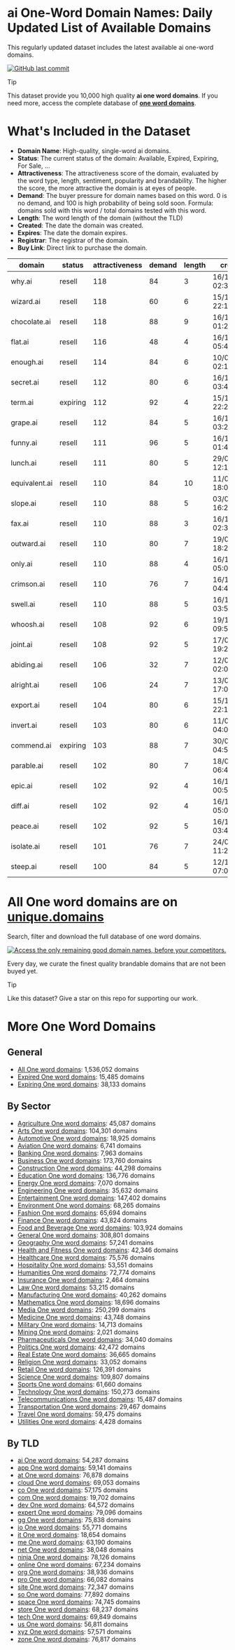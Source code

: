 
# **ai One-Word Domain Names**: Daily Updated List of Available Domains

This regularly updated dataset includes the latest available ai one-word domains.

[![GitHub last commit](https://img.shields.io/github/last-commit/UniqueDomains/ai-oneword-domains.svg?style=flat)]() 

> [!TIP]
> This dataset provide you 10,000 high quality **ai one word domains**.
> If you need more, access the complete database of **[one word domains](https://unique.domains?utm_source=github&utm_medium=dataset&utm_campaign=ai&utm_content=description.top)**.

# What's Included in the Dataset

- **Domain Name**: High-quality, single-word ai domains.
- **Status**: The current status of the domain: Available, Expired, Expiring, For Sale, ...
- **Attractiveness**: The attractiveness score of the domain, evaluated by the word type, length, sentiment, popularity and brandability. The higher the score, the more attractive the domain is at eyes of people.
- **Demand**: The buyer pressure for domain names based on this word. 0 is no demand, and 100 is high probability of being sold soon. Formula: domains sold with this word / total domains tested with this word.
- **Length**: The word length of the domain (without the TLD)
- **Created**: The date the domain was created.
- **Expires**: The date the domain expires.
- **Registrar**: The registrar of the domain.
- **Buy Link**: Direct link to purchase the domain.

| domain        | status   | attractiveness | demand | length | created          | expires          | registrar              | sectors                                      |
| ------------- | -------- | -------------- | ------ | ------ | ---------------- | ---------------- | ---------------------- | -------------------------------------------- |
| why.ai        | resell   | 118            | 84     | 3      | 16/12/2017 02:35 | 15/09/2025 02:35 | Zenaida.cate.ai        | Education,Humanities,Media                   |
| wizard.ai     | resell   | 118            | 60     | 6      | 15/12/2017 22:12 | 25/08/2027 22:12 | Porkbun LLC            | Entertainment,Media,Technology               |
| chocolate.ai  | resell   | 118            | 88     | 9      | 16/12/2017 01:26 | 05/04/2027 01:26 | Lemonev                | Food and Beverage,Hospitality,Retail         |
| flat.ai       | resell   | 116            | 48     | 4      | 16/12/2017 05:49 | 28/06/2027 06:49 | NameCheap, Inc.        | Construction,Real Estate                     |
| enough.ai     | resell   | 114            | 84     | 6      | 10/06/2025 02:10 | 10/06/2027 02:10 | NameCheap, Inc.        | Business,Education,General,Retail            |
| secret.ai     | resell   | 112            | 80     | 6      | 16/12/2017 03:48 | 12/09/2026 03:48 | NameCheap, Inc.        | Entertainment,General,Media,Technology       |
| term.ai       | expiring | 112            | 92     | 4      | 15/12/2017 22:29 | 26/07/2025 22:29 | Key-Systems GmbH       | Business,Education,Technology                |
| grape.ai      | resell   | 112            | 84     | 5      | 16/12/2017 03:28 | 06/12/2026 03:28 | Porkbun LLC            | Agriculture,Food and Beverage,Retail         |
| funny.ai      | resell   | 111            | 96     | 5      | 16/12/2017 01:42 | 21/07/2027 01:42 | NameCheap, Inc.        | Arts,Entertainment,Media                     |
| lunch.ai      | resell   | 111            | 80     | 5      | 29/04/2018 12:12 | 29/04/2026 12:12 | NameCheap, Inc.        | Food and Beverage,General,Hospitality,Retail |
| equivalent.ai | resell   | 110            | 84     | 10     | 11/08/2022 18:04 | 11/08/2026 18:04 | NameCheap, Inc.        | Mathematics,Science,Technology               |
| slope.ai      | resell   | 110            | 88     | 5      | 03/03/2025 16:23 | 03/03/2027 16:23 | NameCheap, Inc.        | Construction,Engineering,Geography           |
| fax.ai        | resell   | 110            | 88     | 3      | 16/12/2017 02:32 | 29/12/2028 02:32 | Lemonev                | Business,Technology,Telecommunications       |
| outward.ai    | resell   | 110            | 80     | 7      | 19/03/2019 18:23 | 19/03/2029 18:23 | NameCheap, Inc.        | Business,Media                               |
| only.ai       | resell   | 110            | 88     | 4      | 16/12/2017 05:04 | 18/10/2026 05:04 | 1API GmbH              | Business,Media,Retail                        |
| crimson.ai    | resell   | 110            | 76     | 7      | 16/12/2017 04:40 | 18/05/2027 04:40 | Deep Vision Architects | Fashion,Food and Beverage,Retail             |
| swell.ai      | resell   | 110            | 88     | 5      | 16/12/2017 03:52 | 07/02/2027 04:00 | Dynadot Inc            | Retail                                       |
| whoosh.ai     | resell   | 108            | 92     | 6      | 19/10/2021 09:51 | 19/10/2025 09:51 | 101domain GRS Limited  | Entertainment,Media,Sports                   |
| joint.ai      | resell   | 108            | 92     | 5      | 17/05/2018 19:26 | 17/05/2026 19:26 | Deep Vision Architects | Construction,Healthcare,Manufacturing        |
| abiding.ai    | resell   | 106            | 32     | 7      | 12/06/2024 02:07 | 12/06/2026 02:08 | Dynadot Inc            | General,Religion                             |
| alright.ai    | resell   | 106            | 24     | 7      | 13/06/2022 17:04 | 13/06/2026 17:04 | NameCheap, Inc.        | Business,Retail                              |
| export.ai     | resell   | 104            | 80     | 6      | 15/12/2017 22:19 | 05/05/2027 22:19 | Zenaida.cate.ai        | Business,Finance,Technology                  |
| invert.ai     | resell   | 103            | 80     | 6      | 11/01/2019 04:03 | 11/01/2027 04:03 | NameCheap, Inc.        | Engineering,Science,Technology               |
| commend.ai    | expiring | 103            | 88     | 7      | 30/07/2019 04:59 | 30/07/2025 04:59 | Tacticocks             | Business,Education,Healthcare                |
| parable.ai    | resell   | 102            | 80     | 7      | 18/06/2018 06:44 | 18/06/2026 06:44 | NameCheap, Inc.        | Arts,Education                               |
| epic.ai       | resell   | 102            | 92     | 4      | 16/12/2017 00:58 | 04/05/2027 00:58 | 101domain GRS Limited  | Entertainment,Media                          |
| diff.ai       | resell   | 102            | 92     | 4      | 16/12/2017 05:00 | 17/06/2026 05:00 | GoDaddy.com, LLC       | Technology,Telecommunications                |
| peace.ai      | resell   | 102            | 92     | 5      | 16/12/2017 03:48 | 20/12/2025 03:48 | Zenaida.cate.ai        | Education,Politics                           |
| isolate.ai    | resell   | 101            | 76     | 7      | 24/07/2020 11:25 | 24/07/2026 11:25 | Dynadot Inc            | Healthcare,Science,Technology                |
| steep.ai      | resell   | 100            | 84     | 5      | 12/12/2020 07:00 | 12/12/2026 07:00 | NameCheap, Inc.        | Food and Beverage,Real Estate,Travel         |

# All One word domains are on [unique.domains](https://unique.domains?utm_source=github&utm_medium=dataset&utm_campaign=ai&utm_content=description.bottom)

Search, filter and download the full database of one word domains.

[![Access the only remaining good domain names, before your competitors.](https://github.com/UniqueDomains/ai-oneword-domains/blob/main/unique.domains.jpg?raw=true)](https://unique.domains?utm_source=github&utm_medium=dataset&utm_campaign=ai&utm_content=description.image)

Every day, we curate the finest quality brandable domains that are not been buyed yet.

> [!TIP]
> Like this dataset? Give a star on this repo for supporting our work.

# More One Word Domains

## General

- [All One word domains](https://github.com/UniqueDomains/oneword-domains): 1,536,052 domains
- [Expired One word domains](https://github.com/UniqueDomains/expired-oneword-domains): 15,485 domains
- [Expiring One word domains](https://github.com/UniqueDomains/expiring-oneword-domains): 38,133 domains
## By Sector

- [Agriculture One word domains](https://github.com/UniqueDomains/agriculture-oneword-domains): 45,087 domains
- [Arts One word domains](https://github.com/UniqueDomains/arts-oneword-domains): 104,301 domains
- [Automotive One word domains](https://github.com/UniqueDomains/automotive-oneword-domains): 18,925 domains
- [Aviation One word domains](https://github.com/UniqueDomains/aviation-oneword-domains): 6,741 domains
- [Banking One word domains](https://github.com/UniqueDomains/banking-oneword-domains): 7,963 domains
- [Business One word domains](https://github.com/UniqueDomains/business-oneword-domains): 173,760 domains
- [Construction One word domains](https://github.com/UniqueDomains/construction-oneword-domains): 44,298 domains
- [Education One word domains](https://github.com/UniqueDomains/education-oneword-domains): 136,776 domains
- [Energy One word domains](https://github.com/UniqueDomains/energy-oneword-domains): 7,070 domains
- [Engineering One word domains](https://github.com/UniqueDomains/engineering-oneword-domains): 35,632 domains
- [Entertainment One word domains](https://github.com/UniqueDomains/entertainment-oneword-domains): 147,402 domains
- [Environment One word domains](https://github.com/UniqueDomains/environment-oneword-domains): 68,265 domains
- [Fashion One word domains](https://github.com/UniqueDomains/fashion-oneword-domains): 65,694 domains
- [Finance One word domains](https://github.com/UniqueDomains/finance-oneword-domains): 43,824 domains
- [Food and Beverage One word domains](https://github.com/UniqueDomains/food-and-beverage-oneword-domains): 103,924 domains
- [General One word domains](https://github.com/UniqueDomains/general-oneword-domains): 308,801 domains
- [Geography One word domains](https://github.com/UniqueDomains/geography-oneword-domains): 57,241 domains
- [Health and Fitness One word domains](https://github.com/UniqueDomains/health-and-fitness-oneword-domains): 42,346 domains
- [Healthcare One word domains](https://github.com/UniqueDomains/healthcare-oneword-domains): 75,576 domains
- [Hospitality One word domains](https://github.com/UniqueDomains/hospitality-oneword-domains): 53,551 domains
- [Humanities One word domains](https://github.com/UniqueDomains/humanities-oneword-domains): 72,774 domains
- [Insurance One word domains](https://github.com/UniqueDomains/insurance-oneword-domains): 2,464 domains
- [Law One word domains](https://github.com/UniqueDomains/law-oneword-domains): 53,215 domains
- [Manufacturing One word domains](https://github.com/UniqueDomains/manufacturing-oneword-domains): 40,262 domains
- [Mathematics One word domains](https://github.com/UniqueDomains/mathematics-oneword-domains): 18,696 domains
- [Media One word domains](https://github.com/UniqueDomains/media-oneword-domains): 250,299 domains
- [Medicine One word domains](https://github.com/UniqueDomains/medicine-oneword-domains): 43,748 domains
- [Military One word domains](https://github.com/UniqueDomains/military-oneword-domains): 14,713 domains
- [Mining One word domains](https://github.com/UniqueDomains/mining-oneword-domains): 2,021 domains
- [Pharmaceuticals One word domains](https://github.com/UniqueDomains/pharmaceuticals-oneword-domains): 34,040 domains
- [Politics One word domains](https://github.com/UniqueDomains/politics-oneword-domains): 42,472 domains
- [Real Estate One word domains](https://github.com/UniqueDomains/real-estate-oneword-domains): 36,665 domains
- [Religion One word domains](https://github.com/UniqueDomains/religion-oneword-domains): 33,052 domains
- [Retail One word domains](https://github.com/UniqueDomains/retail-oneword-domains): 126,391 domains
- [Science One word domains](https://github.com/UniqueDomains/science-oneword-domains): 109,807 domains
- [Sports One word domains](https://github.com/UniqueDomains/sports-oneword-domains): 61,660 domains
- [Technology One word domains](https://github.com/UniqueDomains/technology-oneword-domains): 150,273 domains
- [Telecommunications One word domains](https://github.com/UniqueDomains/telecommunications-oneword-domains): 15,487 domains
- [Transportation One word domains](https://github.com/UniqueDomains/transportation-oneword-domains): 29,467 domains
- [Travel One word domains](https://github.com/UniqueDomains/travel-oneword-domains): 59,475 domains
- [Utilities One word domains](https://github.com/UniqueDomains/utilities-oneword-domains): 4,428 domains
## By TLD

- [ai One word domains](https://github.com/UniqueDomains/ai-oneword-domains): 54,287 domains
- [app One word domains](https://github.com/UniqueDomains/app-oneword-domains): 59,141 domains
- [at One word domains](https://github.com/UniqueDomains/at-oneword-domains): 76,878 domains
- [cloud One word domains](https://github.com/UniqueDomains/cloud-oneword-domains): 69,053 domains
- [co One word domains](https://github.com/UniqueDomains/co-oneword-domains): 57,175 domains
- [com One word domains](https://github.com/UniqueDomains/com-oneword-domains): 19,702 domains
- [dev One word domains](https://github.com/UniqueDomains/dev-oneword-domains): 64,572 domains
- [expert One word domains](https://github.com/UniqueDomains/expert-oneword-domains): 79,096 domains
- [gg One word domains](https://github.com/UniqueDomains/gg-oneword-domains): 75,838 domains
- [io One word domains](https://github.com/UniqueDomains/io-oneword-domains): 55,771 domains
- [it One word domains](https://github.com/UniqueDomains/it-oneword-domains): 18,654 domains
- [me One word domains](https://github.com/UniqueDomains/me-oneword-domains): 63,190 domains
- [net One word domains](https://github.com/UniqueDomains/net-oneword-domains): 38,048 domains
- [ninja One word domains](https://github.com/UniqueDomains/ninja-oneword-domains): 78,126 domains
- [online One word domains](https://github.com/UniqueDomains/online-oneword-domains): 67,234 domains
- [org One word domains](https://github.com/UniqueDomains/org-oneword-domains): 38,936 domains
- [pro One word domains](https://github.com/UniqueDomains/pro-oneword-domains): 66,082 domains
- [site One word domains](https://github.com/UniqueDomains/site-oneword-domains): 72,347 domains
- [so One word domains](https://github.com/UniqueDomains/so-oneword-domains): 77,892 domains
- [space One word domains](https://github.com/UniqueDomains/space-oneword-domains): 74,745 domains
- [store One word domains](https://github.com/UniqueDomains/store-oneword-domains): 68,237 domains
- [tech One word domains](https://github.com/UniqueDomains/tech-oneword-domains): 69,849 domains
- [us One word domains](https://github.com/UniqueDomains/us-oneword-domains): 56,811 domains
- [xyz One word domains](https://github.com/UniqueDomains/xyz-oneword-domains): 57,571 domains
- [zone One word domains](https://github.com/UniqueDomains/zone-oneword-domains): 76,817 domains
        
